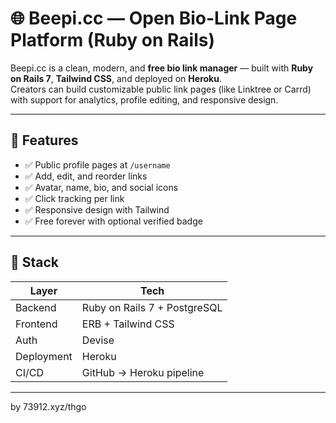 # 🌐 Beepi.cc — Open Bio-Link Page Platform (Ruby on Rails)

Beepi.cc is a clean, modern, and **free bio link manager** — built with **Ruby on Rails 7**, **Tailwind CSS**, and deployed on **Heroku**.  
Creators can build customizable public link pages (like Linktree or Carrd) with support for analytics, profile editing, and responsive design.

---

## 🚀 Features

- ✅ Public profile pages at `/username`
- ✅ Add, edit, and reorder links
- ✅ Avatar, name, bio, and social icons
- ✅ Click tracking per link
- ✅ Responsive design with Tailwind
- ✅ Free forever with optional verified badge

---

## 🧰 Stack

| Layer      | Tech                          |
|------------|-------------------------------|
| Backend    | Ruby on Rails 7 + PostgreSQL  |
| Frontend   | ERB + Tailwind CSS            |
| Auth       | Devise                        |
| Deployment | Heroku                        |
| CI/CD      | GitHub → Heroku pipeline      |

---

by 73912.xyz/thgo